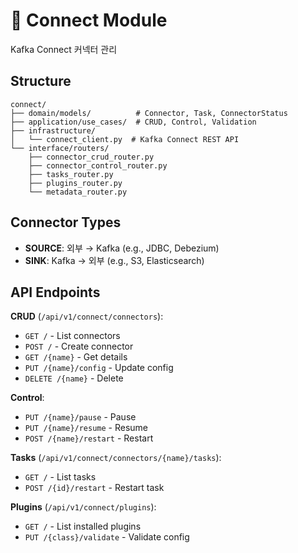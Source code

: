 # 🔌 Connect Module

Kafka Connect 커넥터 관리

## Structure

```
connect/
├── domain/models/          # Connector, Task, ConnectorStatus
├── application/use_cases/  # CRUD, Control, Validation
├── infrastructure/
│   └── connect_client.py  # Kafka Connect REST API
└── interface/routers/
    ├── connector_crud_router.py
    ├── connector_control_router.py
    ├── tasks_router.py
    ├── plugins_router.py
    └── metadata_router.py
```

## Connector Types

- **SOURCE**: 외부 → Kafka (e.g., JDBC, Debezium)
- **SINK**: Kafka → 외부 (e.g., S3, Elasticsearch)

## API Endpoints

**CRUD** (`/api/v1/connect/connectors`):  
- `GET /` - List connectors
- `POST /` - Create connector
- `GET /{name}` - Get details
- `PUT /{name}/config` - Update config
- `DELETE /{name}` - Delete

**Control**:  
- `PUT /{name}/pause` - Pause
- `PUT /{name}/resume` - Resume
- `POST /{name}/restart` - Restart

**Tasks** (`/api/v1/connect/connectors/{name}/tasks`):  
- `GET /` - List tasks
- `POST /{id}/restart` - Restart task

**Plugins** (`/api/v1/connect/plugins`):  
- `GET /` - List installed plugins
- `PUT /{class}/validate` - Validate config

